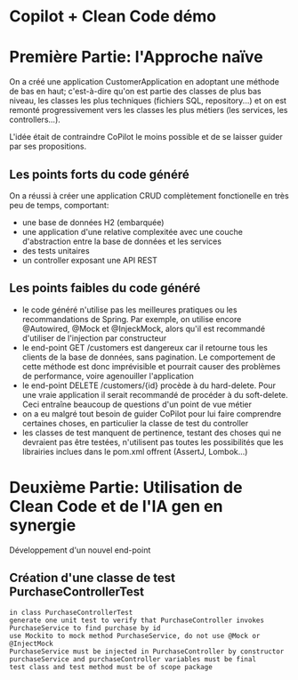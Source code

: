 # Copilot + Clean Code démo

# Première Partie: l'Approche naïve

On a créé une application CustomerApplication en adoptant une méthode de bas en haut; c'est-à-dire qu'on est partie des classes de plus bas niveau, les classes les plus techniques (fichiers SQL, repository...) et on est remonté progressivement vers les classes les plus métiers (les services, les controllers...).

L'idée était de contraindre CoPilot le moins possible et de se laisser guider par ses propositions.

## Les points forts du code généré

On a réussi à créer une application CRUD complètement fonctionelle en très peu de temps, comportant:
- une base de données H2 (embarquée)
- une application d'une relative complexitée avec une couche d'abstraction entre la base de données et les services
- des tests unitaires
- un controller exposant une API REST

## Les points faibles du code généré

- le code généré n'utilise pas les meilleures pratiques ou les recommandations de Spring. Par exemple, on utilise encore @Autowired, @Mock et @InjeckMock, alors qu'il est recommandé d'utiliser de l'injection par constructeur
- le end-point GET /customers est dangereux car il retourne tous les clients de la base de données, sans pagination. Le comportement de cette méthode est donc imprévisible et pourrait causer des problèmes de performance, voire agenouiller l'application
- le end-point DELETE /customers/{id} procède à du hard-delete. Pour une vraie application il serait recommandé de procéder à du soft-delete. Ceci entraîne beaucoup de questions d'un point de vue métier
- on a eu malgré tout besoin de guider CoPilot pour lui faire comprendre certaines choses, en particulier la classe de test du controller
- les classes de test manquent de pertinence, testant des choses qui ne devraient pas être testées, n'utilisent pas toutes les possibilités que les librairies inclues dans le pom.xml offrent (AssertJ, Lombok...)

# Deuxième Partie: Utilisation de Clean Code et de l'IA gen en synergie

Développement d'un nouvel end-point

## Création d'une classe de test PurchaseControllerTest

```prompt
in class PurchaseControllerTest
generate one unit test to verify that PurchaseController invokes PurchaseService to find purchase by id
use Mockito to mock method PurchaseService, do not use @Mock or @InjectMock
PurchaseService must be injected in PurchaseController by constructor
purchaseService and purchaseController variables must be final
test class and test method must be of scope package
```